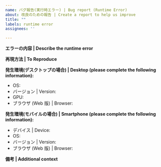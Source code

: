 ```yaml
---
name: バグ報告(実行時エラー) | Bug report (Runtime Error)
about: 改良のための報告 | Create a report to help us improve
title: ""
labels: runtime error
assignees: ''

---
```


**エラーの内容 | Describe the runtime error**

**再現方法 | To Reproduce**

**発生環境(デスクトップの場合) | Desktop (please complete the following information):**
 - OS:
 - バージョン | Version:
 - GPU:
 - ブラウザ (Web 版) | Browser:

**発生環境(モバイルの場合) | Smartphone (please complete the following information):**
 - デバイス | Device:
 - OS:
 - バージョン | Version:
 - ブラウザ (Web 版) | Browser:

**備考 | Additional context**
